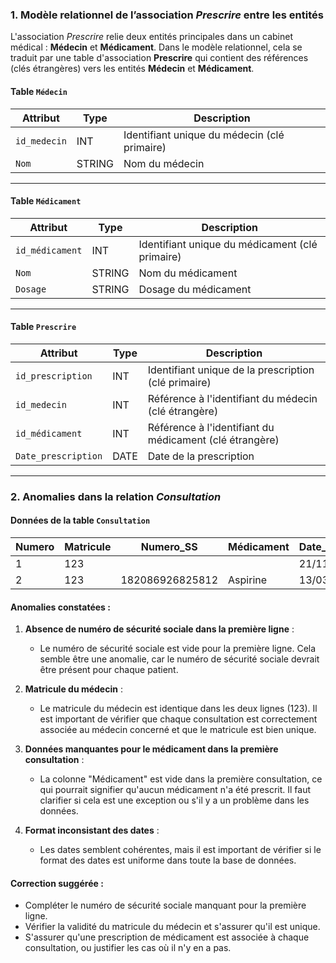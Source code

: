 ### 1. Modèle relationnel de l’association *Prescrire* entre les entités

L'association *Prescrire* relie deux entités principales dans un cabinet médical : **Médecin** et **Médicament**. Dans le modèle relationnel, cela se traduit par une table d'association **Prescrire** qui contient des références (clés étrangères) vers les entités **Médecin** et **Médicament**.

#### Table `Médecin`

| **Attribut**       | **Type**           | **Description**                                |
|--------------------|--------------------|------------------------------------------------|
| `id_medecin`       | INT                | Identifiant unique du médecin (clé primaire)   |
| `Nom`              | STRING             | Nom du médecin                                 |

---

#### Table `Médicament`

| **Attribut**       | **Type**           | **Description**                                |
|--------------------|--------------------|------------------------------------------------|
| `id_médicament`    | INT                | Identifiant unique du médicament (clé primaire)|
| `Nom`              | STRING             | Nom du médicament                              |
| `Dosage`           | STRING             | Dosage du médicament                           |

---

#### Table `Prescrire`

| **Attribut**       | **Type**           | **Description**                                |
|--------------------|--------------------|------------------------------------------------|
| `id_prescription`  | INT                | Identifiant unique de la prescription (clé primaire) |
| `id_medecin`       | INT                | Référence à l'identifiant du médecin (clé étrangère) |
| `id_médicament`    | INT                | Référence à l'identifiant du médicament (clé étrangère) |
| `Date_prescription`| DATE               | Date de la prescription                        |

---

### 2. Anomalies dans la relation *Consultation*

#### Données de la table `Consultation`

| **Numero** | **Matricule** | **Numero_SS**         | **Médicament** | **Date_consult** |
|------------|---------------|-----------------------|----------------|------------------|
| 1          | 123           |                       |                | 21/11/2019       |
| 2          | 123           | 182086926825812       | Aspirine       | 13/03/2019       |

#### Anomalies constatées :

1. **Absence de numéro de sécurité sociale dans la première ligne** :
   - Le numéro de sécurité sociale est vide pour la première ligne. Cela semble être une anomalie, car le numéro de sécurité sociale devrait être présent pour chaque patient.

2. **Matricule du médecin** :
   - Le matricule du médecin est identique dans les deux lignes (123). Il est important de vérifier que chaque consultation est correctement associée au médecin concerné et que le matricule est bien unique.

3. **Données manquantes pour le médicament dans la première consultation** :
   - La colonne "Médicament" est vide dans la première consultation, ce qui pourrait signifier qu'aucun médicament n'a été prescrit. Il faut clarifier si cela est une exception ou s'il y a un problème dans les données.

4. **Format inconsistant des dates** :
   - Les dates semblent cohérentes, mais il est important de vérifier si le format des dates est uniforme dans toute la base de données.

#### Correction suggérée :

- Compléter le numéro de sécurité sociale manquant pour la première ligne.
- Vérifier la validité du matricule du médecin et s'assurer qu'il est unique.
- S'assurer qu'une prescription de médicament est associée à chaque consultation, ou justifier les cas où il n'y en a pas.

